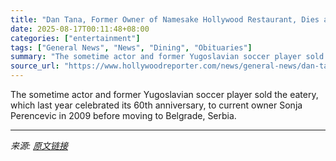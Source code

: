 ```yaml
---
title: "Dan Tana, Former Owner of Namesake Hollywood Restaurant, Dies at 90"
date: 2025-08-17T00:11:48+08:00
categories: ["entertainment"]
tags: ["General News", "News", "Dining", "Obituaries"]
summary: "The sometime actor and former Yugoslavian soccer player sold the eatery, which last year celebrated its 60th anniversary, to current owner Sonja Perencevic in 2009 before moving to Belgrade, Serbia."
source_url: "https://www.hollywoodreporter.com/news/general-news/dan-tana-dead-dan-tanas-restaurant-former-owner-1236346131/"
---
```


The sometime actor and former Yugoslavian soccer player sold the eatery, which last year celebrated its 60th anniversary, to current owner Sonja Perencevic in 2009 before moving to Belgrade, Serbia.

---

*来源: [原文链接](https://www.hollywoodreporter.com/news/general-news/dan-tana-dead-dan-tanas-restaurant-former-owner-1236346131/)*
